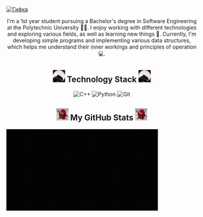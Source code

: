 
<a href="javascript:void(0)"> ![Гифка](video_2024-06-08_23-36-04.gif) </a>
<div align="center">

I'm a 1st year student pursuing a Bachelor's degree in Software Engineering at the Polytechnic University 👨‍🎓. I enjoy working with different technologies and exploring various fields, as well as learning new things 👾. Currently, I'm developing simple programs and implementing various data structures, which helps me understand their inner workings and principles of operation 💻.

</div>

<div align="center">
    <h2><img src="./pedro.gif" alt="Pedro" width="32"> Technology Stack <img src="./pedro.gif" alt="Pedro" width="32"> </h2> 
    <img src="https://img.shields.io/badge/C++-00599C?style=for-the-badge&logo=c%2B%2B&logoColor=white" alt="C++">
    <img src="https://img.shields.io/badge/Python-3776AB?style=for-the-badge&logo=python&logoColor=white" alt="Python">
    <img src="https://img.shields.io/badge/Git-F05032?style=for-the-badge&logo=git&logoColor=white" alt="Git">
</div>



<div align="center">
    <h2><img src="./redMan.gif" alt="Redman" width="32"> My GitHub Stats <img src="./redMan.gif" alt="Redman" width="32"></h2>
</div>

![Гифка](gif/test.gif)
